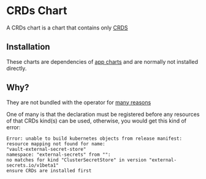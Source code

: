 # CRDs Chart


A CRDs chart is a chart that contains only [CRDS](https://kubernetes.io/docs/concepts/extend-kubernetes/api-extension/custom-resources/)


## Installation

These charts are dependencies of [app charts](app-chart.md)
and are normally not installed directly.


## Why?

They are not bundled with the operator for [many reasons](https://helm.sh/docs/chart_best_practices/custom_resource_definitions)

One of many is that the declaration must be
registered before any resources of that CRDs kind(s) can be used, otherwise, you would get this kind of error:
```
Error: unable to build kubernetes objects from release manifest: resource mapping not found for name: 
"vault-external-secret-store" 
namespace: "external-secrets" from "": 
no matches for kind "ClusterSecretStore" in version "external-secrets.io/v1beta1"
ensure CRDs are installed first
```